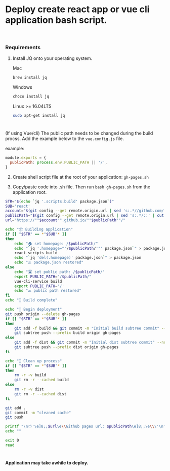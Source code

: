 # Deploy create react app or vue cli application bash script.

<br>

### Requirements

1. Install <a scr="https://stedolan.github.io/jq/" target="_blank">JQ</a> onto your operating system.

<ul>

Mac
```bash
brew install jq
```

Windows
```bash
choco install jq
```

Linux >= 16.04LTS 
```bash
sudo apt-get install jq
```
</ul>

#

(If using Vue/cli)
The public path needs to be changed during the build procss. Add the example below to the `vue.config.js` file.

example:
```js
module.exports = {
  publicPath: process.env.PUBLIC_PATH || '/',
}
```

2. Create shell script file at the root of your application: `gh-pages.sh`

3. Copy/paste code into .sh file. Then run `bash gh-pages.sh` from the application root.
```bash
STR="$(echo `jq '.scripts.build' package.json`)"
SUB='react'
account="$(git config --get remote.origin.url | sed 's:.*//github.com/::' | cut -f1 -d"/")"
publicPath="$(git config --get remote.origin.url | sed 's:.*/::' | cut -f1 -d".")"
url="https://""$account"".github.io/""$publicPath""/"

echo "📦 Building application"
if [[ "$STR" == *"$SUB"* ]]
then
    echo "🏠 set homepage: /$publicPath/"
    echo "`jq '.homepage="'/$publicPath/'"' package.json`" > package.json
    react-scripts build
    echo "`jq 'del(.homepage)' package.json`" > package.json
    echo "🔙 package.json restored"
else
    echo "🛣️ set public path: /$publicPath/"
    export PUBLIC_PATH="/$publicPath/"
    vue-cli-service build
    export PUBLIC_PATH='/'
    echo "🔙 public path restored"
fi
echo "🏁 Build complete"

echo "🚀 Begin deployment"
git push origin --delete gh-pages
if [[ "$STR" == *"$SUB"* ]]
then
    git add -f build && git commit -m "Initial build subtree commit" --no-verify
    git subtree push --prefix build origin gh-pages
else
    git add -f dist && git commit -m "Initial dist subtree commit" --no-verify
    git subtree push --prefix dist origin gh-pages
fi

echo "🛁 Clean up process"
if [[ "$STR" == *"$SUB"* ]]
then
    rm -r -v build
    git rm -r --cached build
else
    rm -r -v dist
    git rm -r --cached dist
fi

git add .
git commit -m "cleaned cache"
git push

printf "\n⛅'\e]8;;$url\e\\Github pages url: $publicPath\e]8;;\e\\\'\n"
echo ""

exit 0
read
```

#

#### Application may take awhile to deploy.